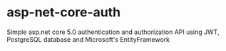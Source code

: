 # asp-net-core-auth
Simple asp.net core 5.0 authentication and authorization API using JWT, PostgreSQL database and Microsoft's EntityFramework
